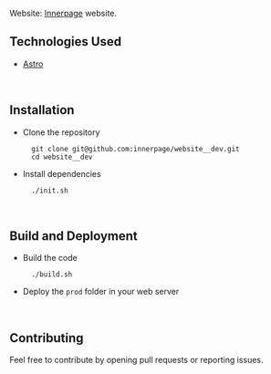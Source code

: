 Website: [Innerpage](https://innerpage.org) website.

## Technologies Used

- [Astro](https://astro.build/)

<br/>

## Installation

- Clone the repository <br/>

  ```
    git clone git@github.com:innerpage/website__dev.git
    cd website__dev
  ```

- Install dependencies <br/>
  ```
    ./init.sh
  ```

<br/>

## Build and Deployment

- Build the code <br/>

  ```
    ./build.sh
  ```

- Deploy the `prod` folder in your web server

<br/>

## Contributing

Feel free to contribute by opening pull requests or reporting issues.
